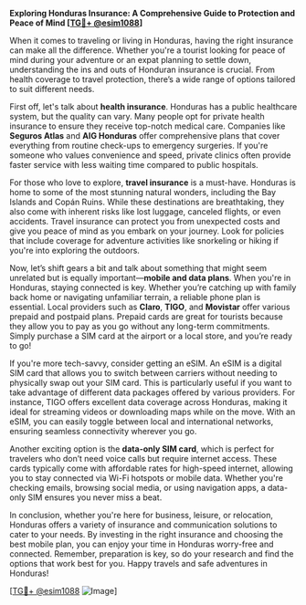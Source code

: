 **Exploring Honduras Insurance: A Comprehensive Guide to Protection and Peace of Mind [[TG💪+ @esim1088](https://t.me/s/esim1088)]**

When it comes to traveling or living in Honduras, having the right insurance can make all the difference. Whether you're a tourist looking for peace of mind during your adventure or an expat planning to settle down, understanding the ins and outs of Honduran insurance is crucial. From health coverage to travel protection, there’s a wide range of options tailored to suit different needs.

First off, let's talk about **health insurance**. Honduras has a public healthcare system, but the quality can vary. Many people opt for private health insurance to ensure they receive top-notch medical care. Companies like **Seguros Atlas** and **AIG Honduras** offer comprehensive plans that cover everything from routine check-ups to emergency surgeries. If you're someone who values convenience and speed, private clinics often provide faster service with less waiting time compared to public hospitals. 

For those who love to explore, **travel insurance** is a must-have. Honduras is home to some of the most stunning natural wonders, including the Bay Islands and Copán Ruins. While these destinations are breathtaking, they also come with inherent risks like lost luggage, canceled flights, or even accidents. Travel insurance can protect you from unexpected costs and give you peace of mind as you embark on your journey. Look for policies that include coverage for adventure activities like snorkeling or hiking if you're into exploring the outdoors.

Now, let’s shift gears a bit and talk about something that might seem unrelated but is equally important—**mobile and data plans**. When you're in Honduras, staying connected is key. Whether you’re catching up with family back home or navigating unfamiliar terrain, a reliable phone plan is essential. Local providers such as **Claro**, **TIGO**, and **Movistar** offer various prepaid and postpaid plans. Prepaid cards are great for tourists because they allow you to pay as you go without any long-term commitments. Simply purchase a SIM card at the airport or a local store, and you’re ready to go!

If you're more tech-savvy, consider getting an eSIM. An eSIM is a digital SIM card that allows you to switch between carriers without needing to physically swap out your SIM card. This is particularly useful if you want to take advantage of different data packages offered by various providers. For instance, TIGO offers excellent data coverage across Honduras, making it ideal for streaming videos or downloading maps while on the move. With an eSIM, you can easily toggle between local and international networks, ensuring seamless connectivity wherever you go.

Another exciting option is the **data-only SIM card**, which is perfect for travelers who don’t need voice calls but require internet access. These cards typically come with affordable rates for high-speed internet, allowing you to stay connected via Wi-Fi hotspots or mobile data. Whether you're checking emails, browsing social media, or using navigation apps, a data-only SIM ensures you never miss a beat.

In conclusion, whether you're here for business, leisure, or relocation, Honduras offers a variety of insurance and communication solutions to cater to your needs. By investing in the right insurance and choosing the best mobile plan, you can enjoy your time in Honduras worry-free and connected. Remember, preparation is key, so do your research and find the options that work best for you. Happy travels and safe adventures in Honduras! 

[[TG💪+ @esim1088](https://t.me/s/esim1088) ![Image](https://i.postimg.cc/Y0z9fWf4/image.png)]